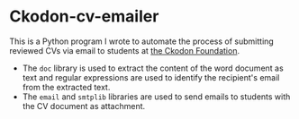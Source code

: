 # Ckodon-cv-emailer
This is a Python program I wrote to automate the process of submitting reviewed CVs via email to students at [the Ckodon Foundation](https://www.ckodon.com/ckodon-foundation).

 - The `doc` library is used to extract the content of the word document as text and regular expressions are used to identify the recipient's email from the extracted text.
 - The `email` and `smtplib` libraries are used to send emails to students with the CV document as attachment.
